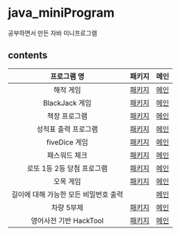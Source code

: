 # java_miniProgram
공부하면서 만든 자바 미니프로그램
## contents
|프로그램 명|패키지|메인|
|:----:|:----:|:----:|
|해적 게임 |[패키지](https://github.com/ohsoou/java_miniProgram/tree/main/pirate)|[메인](https://github.com/ohsoou/java_miniProgram/blob/main/RunPirateGame.java)|
|BlackJack 게임|[패키지](https://github.com/ohsoou/java_miniProgram/tree/main/blackjack)|[메인](https://github.com/ohsoou/java_miniProgram/blob/main/RunBlackJack.java)|
|책장 프로그램 |[패키지](https://github.com/ohsoou/java_miniProgram/tree/main/bookShelf) |[메인](https://github.com/ohsoou/java_miniProgram/blob/main/RunBookShelf.java)|
|성적표 출력 프로그램 |[패키지](https://github.com/ohsoou/java_miniProgram/tree/main/schoolGrade) |[메인](https://github.com/ohsoou/java_miniProgram/blob/main/RunSchoolGrade.java)|
|fiveDice 게임 |[패키지](https://github.com/ohsoou/java_miniProgram/tree/main/fiveDice) |[메인](https://github.com/ohsoou/java_miniProgram/blob/main/RunFiveDice.java)|
|패스워드 체크 |[패키지](https://github.com/ohsoou/java_miniProgram/tree/main/checkPassword) |[메인](https://github.com/ohsoou/java_miniProgram/blob/main/RunPassword.java)|
|로또 1등 2등 당첨 프로그램 |[패키지](https://github.com/ohsoou/java_miniProgram/tree/main/lotto) |[메인](https://github.com/ohsoou/java_miniProgram/blob/main/RunLotto.java)|
|오목 게임 |[패키지](https://github.com/ohsoou/java_miniProgram/tree/main/omok) |[메인](https://github.com/ohsoou/java_miniProgram/blob/main/RunOmok.java)|
|길이에 대해 가능한 모든 비밀번호 출력||[메인](https://github.com/ohsoou/java_miniProgram/blob/main/AllAvailablePassword.java)|
|차량 5부제 |[패키지](https://github.com/ohsoou/java_miniProgram/tree/main/restrictedCar) |[메인](https://github.com/ohsoou/java_miniProgram/blob/main/RunRestrictedCar.java)|
|영어사전 기반 HackTool |[패키지](https://github.com/ohsoou/java_miniProgram/tree/main/hackTool) |[메인](https://github.com/ohsoou/java_miniProgram/blob/main/RunHackTool.java)|









